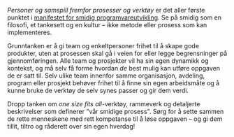*Personer og samspill fremfor prosesser og verktøy* er det aller første punktet i [manifestet for smidig programvareutvikling](http://agilemanifesto.org/iso/no/manifesto.html). Se på smidig som en filosofi, et tankesett og en kultur – ikke metode eller prosess som kan implementeres.

Grunntanken er å gi team og enkeltpersoner frihet til å skape gode produkter, uten at prosessen skal gå i veien for eller legge begrensninger på gjennomføringen. Alle team og prosjekter vil ha sin egen dynamikk og kontekst, og må selv få forme hvordan _de_ best mulig kan utføre oppgaven de er satt til. Selv ulike team innenfor samme organisasjon, avdeling, program eller prosjekt behøver frihet til å finne sin egen arbeidsmåte og å kunne bruke de verktøy de selv synes passer og gir dem verdi.

Dropp tanken om *one size fits all*-verktøy, rammeverk og detaljerte beskrivelser som definerer "vår smidige prosess". Sørg for å sette sammen de rette menneskene med rett kompetanse til å løse oppgaven – og gi dem tillit, tiltro og råderett over sin egen hverdag!